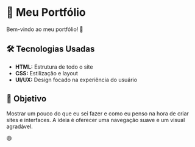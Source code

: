

# 🎨 Meu Portfólio

Bem-vindo ao meu portfólio! 🚀

## 🛠️ Tecnologias Usadas
- **HTML:** Estrutura de todo o site
- **CSS:** Estilização e layout
- **UI/UX:** Design focado na experiência do usuário



## 🚀 Objetivo
Mostrar um pouco do que eu sei fazer e como eu penso na hora de criar sites e interfaces. A ideia é oferecer uma navegação suave e um visual agradável.

 😄

